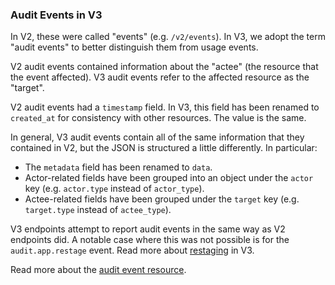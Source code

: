 ### Audit Events in V3

In V2, these were called "events" (e.g. `/v2/events`). In V3, we adopt the term
"audit events" to better distinguish them from usage events.

V2 audit events contained information about the "actee" (the resource that the
event affected). V3 audit events refer to the affected resource as the "target".

V2 audit events had a `timestamp` field. In V3, this field has been renamed to
`created_at` for consistency with other resources. The value is the same.

In general, V3 audit events contain all of the same information that they
contained in V2, but the JSON is structured a little differently. In particular:

- The `metadata` field has been renamed to `data`.
- Actor-related fields have been grouped into an object under the `actor` key
  (e.g. `actor.type` instead of `actor_type`).
- Actee-related fields have been grouped under the `target` key (e.g.
  `target.type` instead of `actee_type`).

V3 endpoints attempt to report audit events in the same way as V2 endpoints did.
A notable case where this was not possible is for the `audit.app.restage` event.
Read more about [restaging](#restage) in V3.

Read more about the [audit event resource](#audit-events).

